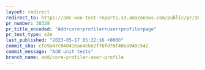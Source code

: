 ```yaml
---
layout: redirect
redirect_to: https://a8c-woo-test-reports.s3.amazonaws.com/public/pr/38328/e2e/index.html
pr_number: 38328
pr_title_encoded: "Add+core+profiler+user+profile+page"
pr_test_type: e2e
last_published: "2023-05-17 05:22:16 +0000"
commit_sha: cfe9a47c040416ae4ebe2f7bfd70f40aa948c542
commit_message: "Add unit tests"
branch_name: add/core-profiler-user-profile
---
```

